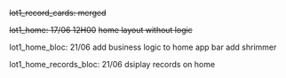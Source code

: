~~lot1_record_cards: merged~~

~~lot1_home: 17/06 12H00~~
~~home layout without logic~~

lot1_home_bloc: 21/06
add business logic to home app bar
add shrimmer

lot1_home_records_bloc: 21/06
dsiplay records on home
